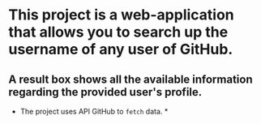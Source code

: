 # This project is a web-application that allows you to search up the username of any user of GitHub.
## A result box shows all the available information regarding the provided user's profile.

* The project uses API GitHub to `fetch` data. *

